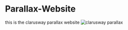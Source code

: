 # Parallax-Website
this is the clarusway parallax website
![clarusway parallax](https://user-images.githubusercontent.com/114237174/209141641-40afebbd-3571-40bd-b841-0c270b74f7ef.png)
